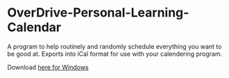 # OverDrive-Personal-Learning-Calendar  
A program to help routinely and randomly schedule everything you want to be good at. Exports into iCal format for use with your calendering program.

Download [here for Windows](https://www.dropbox.com/s/45tngvj2cxg7wmt/OverDrivePLC-win32.zip?dl=0)  
